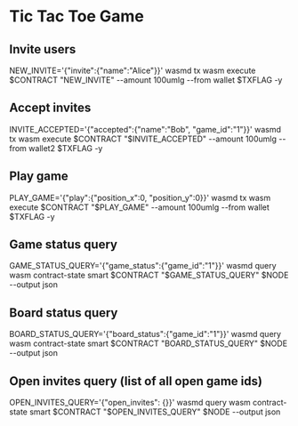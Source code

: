 # Tic Tac Toe Game

## Invite users
NEW_INVITE='{"invite":{"name":"Alice"}}'
wasmd tx wasm execute $CONTRACT "NEW_INVITE" --amount 100umlg --from wallet $TXFLAG -y

## Accept invites
INVITE_ACCEPTED='{"accepted":{"name":"Bob", "game_id":"1"}}'
wasmd tx wasm execute $CONTRACT "$INVITE_ACCEPTED" --amount 100umlg --from wallet2 $TXFLAG -y

## Play game
PLAY_GAME='{"play":{"position_x":0, "position_y":0}}'
wasmd tx wasm execute $CONTRACT "$PLAY_GAME" --amount 100umlg --from wallet $TXFLAG -y

## Game status query
GAME_STATUS_QUERY='{"game_status":{"game_id":"1"}}'
wasmd query wasm contract-state smart $CONTRACT "$GAME_STATUS_QUERY" $NODE --output json

## Board status query
BOARD_STATUS_QUERY='{"board_status":{"game_id":"1"}}'
wasmd query wasm contract-state smart $CONTRACT "BOARD_STATUS_QUERY" $NODE --output json

## Open invites query (list of all open game ids)
OPEN_INVITES_QUERY='{"open_invites": {}}'
wasmd query wasm contract-state smart $CONTRACT "$OPEN_INVITES_QUERY" $NODE --output json

